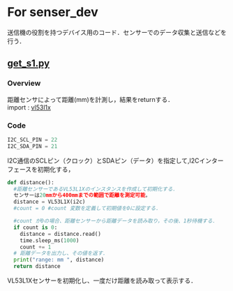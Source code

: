 # For senser_dev
送信機の役割を持つデバイス用のコード．センサーでのデータ収集と送信などを行う．
## [get_s1.py](https://github.com/Fel615/IoTDojo_fri2nd/blob/main/BLE/senser_dev/get_s1.py)
### Overview
距離センサによって距離(mm)を計測し，結果をreturnする．  
import : [vl53l1x](https://github.com/Fel615/IoTDojo_fri2nd/blob/main/BLE/senser_dev/vl53l1x.py)

### Code
```python senser_dev/get_s1.py
I2C_SCL_PIN = 22  
I2C_SDA_PIN = 21  
```
I2C通信のSCLピン（クロック）とSDAピン（データ）を指定して,I2Cインターフェースを初期化する，

```python senser_dev/get_s1.py
def distance():
  #距離センサーであるVL53L1Xのインスタンスを作成して初期化する．
  センサーは20mmから400mmまでの範囲で距離を測定可能，
  distance = VL53L1X(i2c)
  #count = 0 #count 変数を定義して初期値を0に設定する．

  #count が0の場合、距離センサーから距離データを読み取り，その後、1秒待機する．
  if count is 0: 
    distance = distance.read()
    time.sleep_ms(1000)
    count += 1
  # 距離データを出力し、その値を返す．
  print("range: mm ", distance)
  return distance
```
VL53L1Xセンサーを初期化し、一度だけ距離を読み取って表示する．
